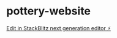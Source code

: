 # pottery-website

[Edit in StackBlitz next generation editor ⚡️](https://stackblitz.com/~/github.com/dburnside22/pottery-website)